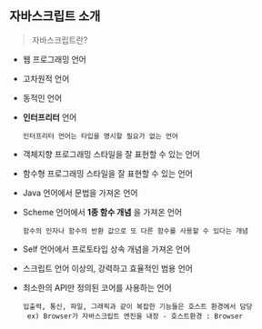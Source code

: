 ## 자바스크립트 소개

> 자바스크립트란?

- 웹 프로그래밍 언어

- 고차원적 언어

- 동적인 언어

- **인터프리터** 언어

  ``인터프리터 언어는 타입을 명시할 필요가 없는 언어``

- 객체지향 프로그래밍 스타일을 잘 표현할 수 있는 언어

- 함수형 프로그래밍 스타일을 잘 표현할 수 있는 언어

- Java 언어에서 문법을 가져온 언어

- Scheme 언어에서 **1종 함수 개념** 을 가져온 언어

  ``함수의 인자나 함수의 반환 값으로 또 다른 함수를 사용할 수 있다는 개념``

- Self 언어에서 프로토타입 상속 개념을 가져온 언어

- 스크립트 언어 이상의, 강력하고 효율적인 범용 언어

- 최소한의 API만 정의된 코어를 사용하는 언어 

  ```
  입출력, 통신, 파일, 그래픽과 같이 복잡한 기능들은 호스트 환경에서 담당
   ex) Browser가 자바스크립트 엔진을 내장 - 호스트환경 : Browser
  ```